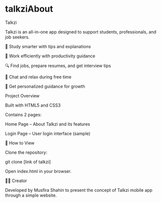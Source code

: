 # talkziAbout 
Talkzi

Talkzi is an all-in-one app designed to support students, professionals, and job seekers.

📘 Study smarter with tips and explanations

💼 Work efficiently with productivity guidance

🔍 Find jobs, prepare resumes, and get interview tips

💬 Chat and relax during free time

🎯 Get personalized guidance for growth

Project Overview

Built with HTML5 and CSS3

Contains 2 pages:

Home Page – About Talkzi and its features

Login Page – User login interface (sample)

🚀 How to View

Clone the repository:

git clone [link of talkzi]

Open index.html in your browser.

👨‍💻 Creator

Developed by Musfira Shahin to present the concept of Talkzi mobile app through a simple website.
